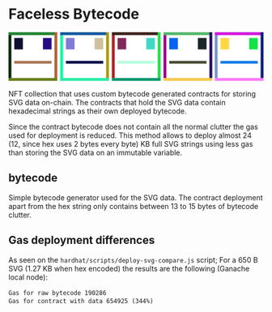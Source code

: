 # Faceless Bytecode

<p align="center">
	<img src="faceless.svg" width="1000" />
</p>

NFT collection that uses custom bytecode generated contracts for storing SVG data on-chain.
The contracts that hold the SVG data contain hexadecimal strings as their own deployed bytecode.

Since the contract bytecode does not contain all the normal clutter the gas used for deployment is reduced.
This method allows to deploy almost 24 (12, since hex uses 2 bytes every byte) KB full SVG strings using less gas than storing the SVG data on an immutable variable.

## bytecode

Simple bytecode generator used for the SVG data.
The contract deployment apart from the hex string only contains between 13 to 15 bytes of bytecode clutter.

## Gas deployment differences

As seen on the `hardhat/scripts/deploy-svg-compare.js` script;
For a 650 B SVG (1.27 KB when hex encoded) the results are the following (Ganache local node):

```
Gas for raw bytecode 190286
Gas for contract with data 654925 (344%)
```
